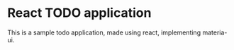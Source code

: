 # React TODO application

This is a sample todo application, made using react, implementing materia-ui.